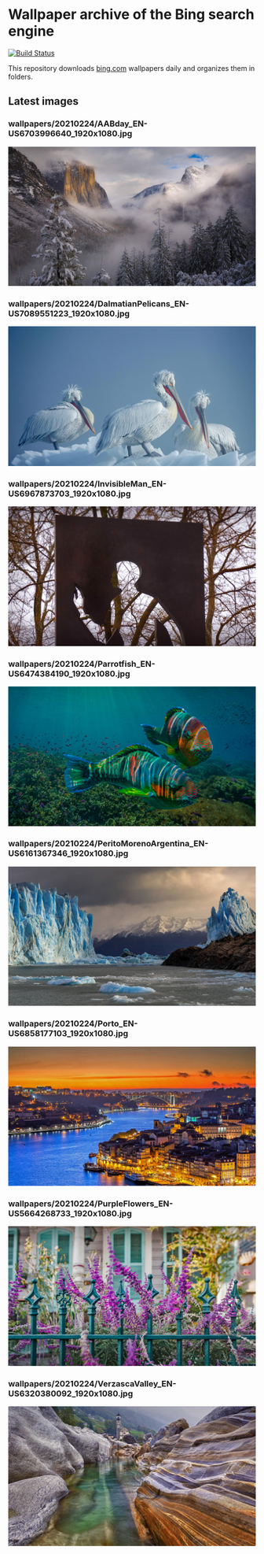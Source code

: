 # Wallpaper archive of the Bing search engine

[![Build Status](https://travis-ci.org/kijart/bing-daily-images-dl.svg?branch=wallpapers)](https://travis-ci.org/kijart/bing-daily-images-dl)

This repository downloads [bing.com](https://www.bing.com) wallpapers daily and organizes them in folders.

## Latest images

<!-- Wallpapers -->

### wallpapers/20210224/AABday_EN-US6703996640_1920x1080.jpg

![wallpapers/20210224/AABday_EN-US6703996640_1920x1080.jpg](wallpapers/20210224/AABday_EN-US6703996640_1920x1080.jpg)

### wallpapers/20210224/DalmatianPelicans_EN-US7089551223_1920x1080.jpg

![wallpapers/20210224/DalmatianPelicans_EN-US7089551223_1920x1080.jpg](wallpapers/20210224/DalmatianPelicans_EN-US7089551223_1920x1080.jpg)

### wallpapers/20210224/InvisibleMan_EN-US6967873703_1920x1080.jpg

![wallpapers/20210224/InvisibleMan_EN-US6967873703_1920x1080.jpg](wallpapers/20210224/InvisibleMan_EN-US6967873703_1920x1080.jpg)

### wallpapers/20210224/Parrotfish_EN-US6474384190_1920x1080.jpg

![wallpapers/20210224/Parrotfish_EN-US6474384190_1920x1080.jpg](wallpapers/20210224/Parrotfish_EN-US6474384190_1920x1080.jpg)

### wallpapers/20210224/PeritoMorenoArgentina_EN-US6161367346_1920x1080.jpg

![wallpapers/20210224/PeritoMorenoArgentina_EN-US6161367346_1920x1080.jpg](wallpapers/20210224/PeritoMorenoArgentina_EN-US6161367346_1920x1080.jpg)

### wallpapers/20210224/Porto_EN-US6858177103_1920x1080.jpg

![wallpapers/20210224/Porto_EN-US6858177103_1920x1080.jpg](wallpapers/20210224/Porto_EN-US6858177103_1920x1080.jpg)

### wallpapers/20210224/PurpleFlowers_EN-US5664268733_1920x1080.jpg

![wallpapers/20210224/PurpleFlowers_EN-US5664268733_1920x1080.jpg](wallpapers/20210224/PurpleFlowers_EN-US5664268733_1920x1080.jpg)

### wallpapers/20210224/VerzascaValley_EN-US6320380092_1920x1080.jpg

![wallpapers/20210224/VerzascaValley_EN-US6320380092_1920x1080.jpg](wallpapers/20210224/VerzascaValley_EN-US6320380092_1920x1080.jpg)


